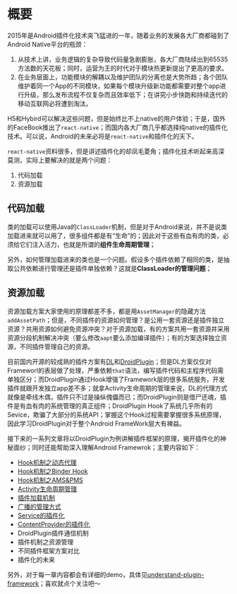 # 概要

2015年是Android插件化技术突飞猛进的一年，随着业务的发展各大厂商都碰到了Android Native平台的瓶颈：

1. 从技术上讲，业务逻辑的复杂导致代码量急剧膨胀，各大厂商陆续出到65535方法数的天花板；同时，运营为王的时代对于模块热更新提出了更高的要求。
2. 在业务层面上，功能模块的解耦以及维护团队的分离也是大势所趋；各个团队维护着同一个App的不同模块，如果每个模块升级新功能都需要对整个app进行升级，那么发布流程不仅复杂而且效率低下；在讲究小步快跑和持续迭代的移动互联网必将遭到淘汰。

H5和Hybird可以解决这些问题，但是始终比不上native的用户体验；于是，国外的FaceBook推出了`react-native`；而国内各大厂商几乎都选择纯native的插件化技术。可以说，Android的未来必将是`react-native`和插件化的天下。

<!--more-->

`react-native`资料很多，但是讲述插件化的却凤毛菱角；插件化技术听起来高深莫测，实际上要解决的就是两个问题：

1. 代码加载
2. 资源加载

## 代码加载

类的加载可以使用Java的`ClassLoader`机制，但是对于Android来说，并不是说类加载进来就可以用了，很多组件都是有“生命”的；因此对于这些有血有肉的类，必须给它们注入活力，也就是所谓的**组件生命周期管理**；

另外，如何管理加载进来的类也是一个问题。假设多个插件依赖了相同的类，是抽取公共依赖进行管理还是插件单独依赖？这就是**ClassLoader的管理问题**；

## 资源加载

资源加载方案大家使用的原理都差不多，都是用`AssetManager`的隐藏方法`addAssetPath`；但是，不同插件的资源如何管理？是公用一套资源还是插件独立资源？共用资源如何避免资源冲突？对于资源加载，有的方案共用一套资源并采用资源分段机制解决冲突（要么修改`aapt`要么添加编译插件）；有的方案选择独立资源，不同插件管理自己的资源。

目前国内开源的较成熟的插件方案有[DL](https://github.com/singwhatiwanna/dynamic-load-apk)和[DroidPlugin](https://github.com/Qihoo360/DroidPlugin)；但是DL方案仅仅对Frameworl的表层做了处理，严重依赖`that`语法，编写插件代码和主程序代码需单独区分；而DroidPlugin通过Hook增强了Framework层的很多系统服务，开发插件就跟开发独立app差不多；就拿Activity生命周期的管理来说，DL的代理方式就像是牵线木偶，插件只不过是操纵傀儡而已；而DroidPlugin则是借尸还魂，插件是有血有肉的系统管理的真正组件；DroidPlugin Hook了系统几乎所有的Sevice，欺骗了大部分的系统API；掌握这个Hook过程需要掌握很多系统原理，因此学习DroidPlugin对于整个Android FrameWork层大有裨益。

接下来的一系列文章将以DroidPlugin为例讲解插件框架的原理，揭开插件化的神秘面纱；同时还能帮助深入理解Android Framewrok；主要内容如下：

- [Hook机制之动态代理][1]
- [Hook机制之Binder Hook][2]
- [Hook机制之AMS&PMS][3]
- [Activity生命周期管理][4]
- [插件加载机制][5]
- [广播的管理方式][6]
- [Service的插件化][7]
- [ContentProvider的插件化][8]
- DroidPlugin插件通信机制
- 插件机制之资源管理
- 不同插件框架方案对比
- 插件化的未来

另外，对于每一章内容都会有详细的demo，具体见[understand-plugin-framework](https://github.com/tiann/understand-plugin-framework)；喜欢就点个关注吧～

[1]: Hook机制之代理Hook.md
[2]: Hook机制之Binder-Hook.md
[3]: Hook机制之AMS&PMS.md
[4]: Activity生命周期管理.md
[5]: ClassLoader管理.md
[6]: BroadcastReceiver插件化.md
[7]: Service插件化.md
[8]: ContentProvider插件化.md
